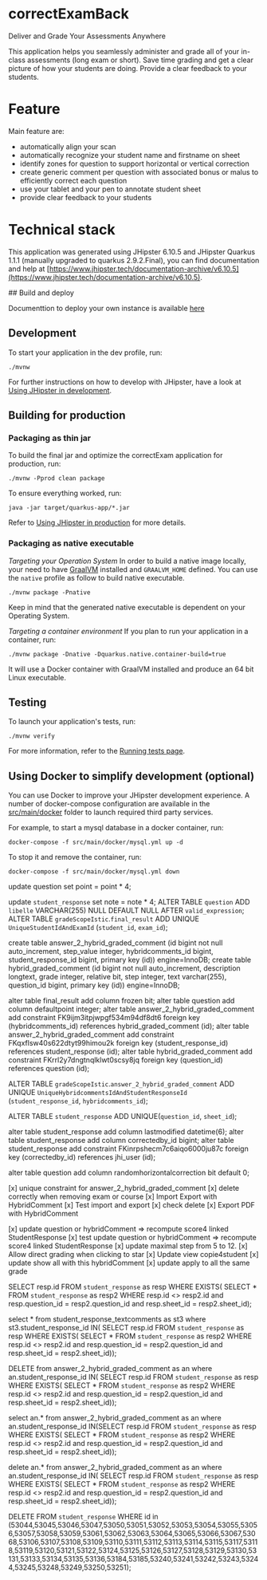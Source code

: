 # correctExamBack

Deliver and Grade Your Assessments Anywhere

This application helps you seamlessly administer and grade all of your in-class assessments (long exam or short). Save time grading and get a clear picture of how your students are doing. Provide a clear feedback to your students.

# Feature

Main feature are:

- automatically align your scan
- automatically recognize your student name and firstname on sheet
- identify zones for question to support horizontal or vertical correction
- create generic comment per question with associated bonus or malus to efficiently correct each question
- use your tablet and your pen to annotate student sheet
- provide clear feedback to your students

# Technical stack


This application was generated using JHipster 6.10.5 and JHipster Quarkus 1.1.1 (manually upgraded to quarkus 2.9.2.Final), you can find documentation and help at [https://www.jhipster.tech/documentation-archive/v6.10.5](https://www.jhipster.tech/documentation-archive/v6.10.5).


## Build and deploy

Documenttion to deploy your own instance is available [here](https://correctexam.readthedocs.io/en/latest/Install.html)



## Development

To start your application in the dev profile, run: 

    ./mvnw

For further instructions on how to develop with JHipster, have a look at [Using JHipster in development][].

## Building for production

### Packaging as thin jar

To build the final jar and optimize the correctExam application for production, run:

```
./mvnw -Pprod clean package
```

To ensure everything worked, run:

    java -jar target/quarkus-app/*.jar

Refer to [Using JHipster in production][] for more details.

### Packaging as native executable

_Targeting your Operation System_
In order to build a native image locally, your need to have [GraalVM](https://www.graalvm.org/) installed and `GRAALVM_HOME` defined.
You can use the `native` profile as follow to build native executable.

```
./mvnw package -Pnative
```

Keep in mind that the generated native executable is dependent on your Operating System.

_Targeting a container environment_
If you plan to run your application in a container, run:

```
./mvnw package -Dnative -Dquarkus.native.container-build=true
```

It will use a Docker container with GraalVM installed and produce an 64 bit Linux executable.

## Testing

To launch your application's tests, run:

    ./mvnw verify

For more information, refer to the [Running tests page][].

## Using Docker to simplify development (optional)

You can use Docker to improve your JHipster development experience. A number of docker-compose configuration are available in the [src/main/docker](src/main/docker) folder to launch required third party services.

For example, to start a mysql database in a docker container, run:

    docker-compose -f src/main/docker/mysql.yml up -d

To stop it and remove the container, run:

    docker-compose -f src/main/docker/mysql.yml down

[jhipster homepage and latest documentation]: https://www.jhipster.tech
[jhipster 6.10.5 archive]: https://www.jhipster.tech/documentation-archive/v6.10.5
[using jhipster in development]: https://www.jhipster.tech/documentation-archive/v6.10.5/development/
[using docker and docker-compose]: https://www.jhipster.tech/documentation-archive/v6.10.5/docker-compose
[using jhipster in production]: https://www.jhipster.tech/documentation-archive/v6.10.5/production/
[running tests page]: https://www.jhipster.tech/documentation-archive/v6.10.5/running-tests/
[code quality page]: https://www.jhipster.tech/documentation-archive/v6.10.5/code-quality/
[setting up continuous integration]: https://www.jhipster.tech/documentation-archive/v6.10.5/setting-up-ci/



update question set point = point * 4;

update `student_response` set note = note * 4;
ALTER TABLE `question` ADD `libelle` VARCHAR(255) NULL DEFAULT NULL AFTER `valid_expression`;
ALTER TABLE `gradeScopeIstic`.`final_result` ADD UNIQUE `UniqueStudentIdAndExamId` (`student_id`, `exam_id`);


create table answer_2_hybrid_graded_comment (id bigint not null auto_increment, step_value integer, hybridcomments_id bigint, student_response_id bigint, primary key (id)) engine=InnoDB;
create table hybrid_graded_comment (id bigint not null auto_increment, description longtext, grade integer, relative bit, step integer, text varchar(255), question_id bigint, primary key (id)) engine=InnoDB;


alter table final_result add column frozen bit;
alter table question add column defaultpoint integer;
alter table answer_2_hybrid_graded_comment add constraint FK9ijm3itpjwpgf534m94df8dt6 foreign key (hybridcomments_id) references hybrid_graded_comment (id);
alter table answer_2_hybrid_graded_comment add constraint FKqxflsw40s622dtyt99himou2k foreign key (student_response_id) references student_response (id);
alter table hybrid_graded_comment add constraint FKrrl2y7dngtnqlklwt0scsy8jq foreign key (question_id) references question (id);

ALTER TABLE `gradeScopeIstic`.`answer_2_hybrid_graded_comment` ADD UNIQUE `UniqueHybridcommentsIdAndStudentResponseId` (`student_response_id`, `hybridcomments_id`);

ALTER TABLE `student_response` ADD UNIQUE(`question_id`, `sheet_id`);


alter table student_response add column lastmodified datetime(6);
alter table student_response add column correctedby_id bigint;
alter table student_response add constraint FKinrpshecm7c6aiqo6000ju87c foreign key (correctedby_id) references jhi_user (id);

alter table question add column randomhorizontalcorrection bit default 0;



[x] unique constraint for answer_2_hybrid_graded_comment
[x] delete correctly when removing exam or course
[x] Import Export with HybridComment
[x] Test import and export
[x] check delete
[x] Export PDF with HybridComment

[x] update question or hybridComment => recompute score4 linked StudentResponse
[x] test update question or hybridComment => recompute score4 linked StudentResponse
[x] update maximal step from 5 to 12. 
[x] Allow direct grading when clicking to star
[x] Update view copie4student
[x] update show all with this hybridComment
[x] update apply to all the same grade



 SELECT resp.id FROM `student_response` as resp WHERE EXISTS( SELECT * FROM `student_response` as resp2 WHERE resp.id <> resp2.id and resp.question_id = resp2.question_id and resp.sheet_id = resp2.sheet_id);

select * from student_response_textcomments as st3 where st3.student_response_id IN(
 SELECT resp.id FROM `student_response` as resp WHERE EXISTS( SELECT * FROM `student_response` as resp2 WHERE resp.id <> resp2.id and resp.question_id = resp2.question_id and resp.sheet_id = resp2.sheet_id));



DELETE from answer_2_hybrid_graded_comment as an where an.student_response_id IN(
 SELECT resp.id FROM `student_response` as resp WHERE EXISTS( SELECT * FROM `student_response` as resp2 WHERE resp.id <> resp2.id and resp.question_id = resp2.question_id and resp.sheet_id = resp2.sheet_id));

select an.* from answer_2_hybrid_graded_comment as an where an.student_response_id IN(SELECT resp.id FROM `student_response` as resp WHERE EXISTS( SELECT * FROM `student_response` as resp2 WHERE resp.id <> resp2.id and resp.question_id = resp2.question_id and resp.sheet_id = resp2.sheet_id));

delete an.* from answer_2_hybrid_graded_comment as an where an.student_response_id IN(
 SELECT resp.id FROM `student_response` as resp WHERE EXISTS( SELECT * FROM `student_response` as resp2 WHERE resp.id <> resp2.id and resp.question_id = resp2.question_id and resp.sheet_id = resp2.sheet_id));

 DELETE FROM `student_response` WHERE id in (53044,53045,53046,53047,53050,53051,53052,53053,53054,53055,53056,53057,53058,53059,53061,53062,53063,53064,53065,53066,53067,53068,53106,53107,53108,53109,53110,53111,53112,53113,53114,53115,53117,53118,53119,53120,53121,53122,53124,53125,53126,53127,53128,53129,53130,53131,53133,53134,53135,53136,53184,53185,53240,53241,53242,53243,53244,53245,53248,53249,53250,53251);
